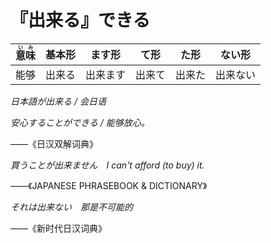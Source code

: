 # 『出来る』できる

| <ruby>意<rt>い</rt>味<rt>み</rt></ruby> | 基本形 | ます形   | て形   | た形   | ない形   |
| --------------------------------------- | ------ | -------- | ------ | ------ | -------- |
| 能够                                    | 出来る | 出来ます | 出来て | 出来た | 出来ない |

*日本語が出来る / 会日语*

*安心することができる / 能够放心。*

——《日汉双解词典》

*買うことが出来ません　I can't afford (to buy) it.*

——《JAPANESE PHRASEBOOK & DICTIONARY》

*それは出来ない　那是不可能的*

——《新时代日汉词典》